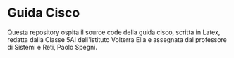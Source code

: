 # Guida Cisco

Questa repository ospita il source code della guida cisco, scritta in Latex, redatta dalla Classe 5AI dell'istituto Volterra Elia e assegnata dal professore di Sistemi e Reti, Paolo Spegni.